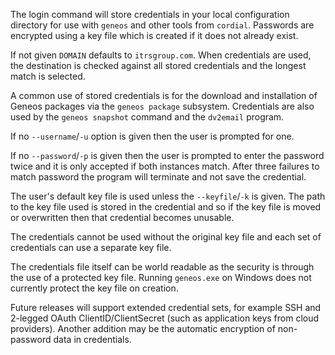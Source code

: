 The login command will store credentials in your local configuration
directory for use with `geneos` and other tools from `cordial`.
Passwords are encrypted using a key file which is created if it does not
already exist.

If not given `DOMAIN` defaults to `itrsgroup.com`. When credentials are
used, the destination is checked against all stored credentials and the
longest match is selected.

A common use of stored credentials is for the download and installation
of Geneos packages via the `geneos package` subsystem. Credentials are
also used by the `geneos snapshot` command and the `dv2email` program.

If no `--username`/`-u` option is given then the user is prompted for
one.

If no `--password`/`-p` is given then the user is prompted to enter the
password twice and it is only accepted if both instances match. After
three failures to match password the program will terminate and not save
the credential.

The user's default key file is used unless the `--keyfile`/`-k` is
given. The path to the key file used is stored in the credential and so
if the key file is moved or overwritten then that credential becomes
unusable.

The credentials cannot be used without the original key file and each
set of credentials can use a separate key file.

The credentials file itself can be world readable as the security is
through the use of a protected key file. Running `geneos.exe` on Windows
does not currently protect the key file on creation.

Future releases will support extended credential sets, for example SSH
and 2-legged OAuth ClientID/ClientSecret (such as application keys from
cloud providers). Another addition may be the automatic encryption of
non-password data in credentials.
